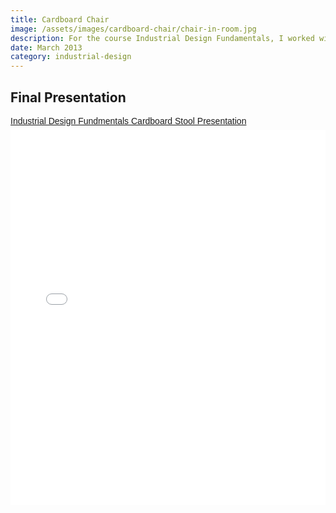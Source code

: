 ```yaml
---
title: Cardboard Chair
image: /assets/images/cardboard-chair/chair-in-room.jpg
description: For the course Industrial Design Fundamentals, I worked with a team to design a production and business plan for a stool constructed entirely from cardboard.
date: March 2013
category: industrial-design
---
```


## Final Presentation

<p  style=" margin: 12px auto 6px auto; font-family: Helvetica,Arial,Sans-serif; font-style: normal; font-variant: normal; font-weight: normal; font-size: 14px; line-height: normal; font-size-adjust: none; font-stretch: normal; -x-system-font: none; display: block;">   <a title="View Industrial Design Fundmentals Cardboard Stool Presentation on Scribd" href="http://www.scribd.com/doc/166639352/Industrial-Design-Fundmentals-Cardboard-Stool-Presentation"  style="text-decoration: underline;" >Industrial Design Fundmentals Cardboard Stool Presentation</a></p><iframe class="scribd_iframe_embed" src="//www.scribd.com/embeds/166639352/content?start_page=1&show_recommendations=true" data-auto-height="false" data-aspect-ratio="undefined" scrolling="no" id="doc_34012" width="100%" height="600" frameborder="0"></iframe>
